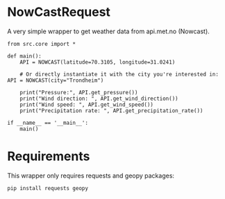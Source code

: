 # NowCastRequest

A very simple wrapper to get weather data from api.met.no (Nowcast).

```
from src.core import *

def main():
    API = NOWCAST(latitude=70.3105, longitude=31.0241)

    # Or directly instantiate it with the city you're interested in:  API = NOWCAST(city="Trondheim")

    print("Pressure:", API.get_pressure())
    print("Wind direction: ", API.get_wind_direction())
    print("Wind speed: ", API.get_wind_speed())
    print("Precipitation rate: ", API.get_precipitation_rate())

if __name__ == '__main__':
    main()
```

# Requirements
This wrapper only requires requests and geopy packages:

```pip install requests geopy```
